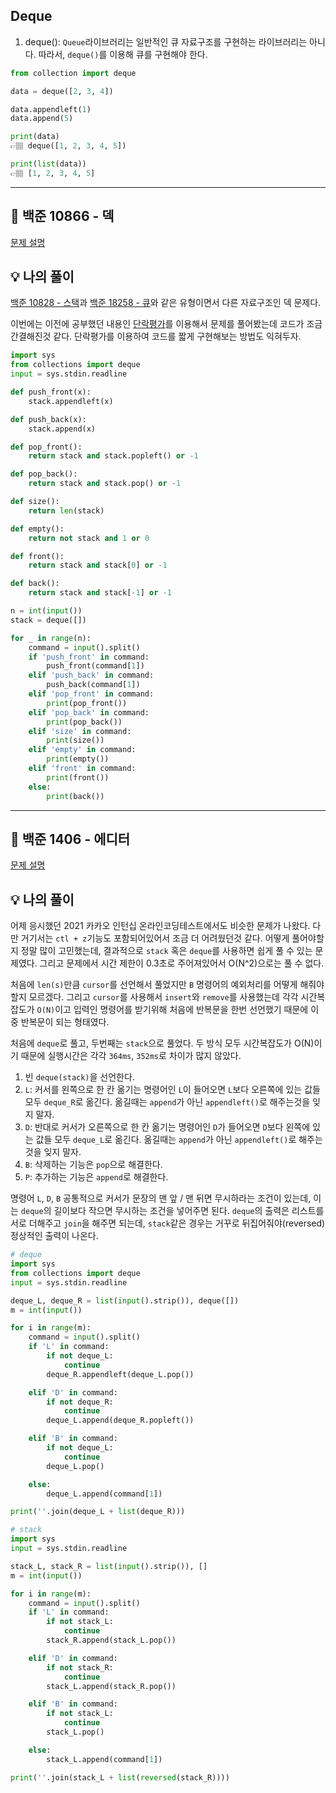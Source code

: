 ## Deque

1. deque(): `Queue`라이브러리는 일반적인 큐 자료구조를 구현하는 라이브러리는 아니다. 따라서, `deque()`를 이용해 큐를 구현해야 한다.

```python
from collection import deque

data = deque([2, 3, 4])

data.appendleft(1)
data.append(5)

print(data)
👉🏽 deque([1, 2, 3, 4, 5])

print(list(data))
👉🏽 [1, 2, 3, 4, 5]
```

---
## 📌 백준 10866 - 덱
<a href='https://www.acmicpc.net/problem/10866'>문제 설명</a>

## 💡 나의 풀이
<a href='https://ywtechit.tistory.com/96'>백준 10828 - 스택</a>과 <a href='https://ywtechit.tistory.com/97'>백준 18258 - 큐</a>와 같은 유형이면서 다른 자료구조인 덱 문제다. 

이번에는 이전에 공부했던 내용인 <a href='https://ywtechit.tistory.com/26'>단락평가</a>를 이용해서 문제를 풀어봤는데 코드가 조금 간결해진것 같다. 단락평가를 이용하여 코드를 짧게 구현해보는 방법도 익혀두자.

```python
import sys
from collections import deque
input = sys.stdin.readline

def push_front(x):
    stack.appendleft(x)

def push_back(x):
    stack.append(x)

def pop_front():
    return stack and stack.popleft() or -1

def pop_back():
    return stack and stack.pop() or -1

def size():
    return len(stack)

def empty():
    return not stack and 1 or 0

def front():
    return stack and stack[0] or -1

def back():
    return stack and stack[-1] or -1

n = int(input())
stack = deque([])

for _ in range(n):
    command = input().split()
    if 'push_front' in command:
        push_front(command[1])
    elif 'push_back' in command:
        push_back(command[1])
    elif 'pop_front' in command:
        print(pop_front())
    elif 'pop_back' in command:
        print(pop_back())
    elif 'size' in command:
        print(size())
    elif 'empty' in command:
        print(empty())
    elif 'front' in command:
        print(front())
    else:
        print(back())
```

---
## 📌 백준 1406 - 에디터
<a href='https://www.acmicpc.net/problem/1406'>문제 설명</a>

## 💡 나의 풀이
어제 응시했던 2021 카카오 인턴십 온라인코딩테스트에서도 비슷한 문제가 나왔다. 다만 거기서는 `ctl + z`기능도 포함되어있어서 조금 더 어려웠던것 같다. 어떻게 풀어야할지 정말 많이 고민했는데, 결과적으로 `stack` 혹은 `deque`를 사용하면 쉽게 풀 수 있는 문제였다. 그리고 문제에서 시간 제한이 0.3초로 주어져있어서 O(N^2)으로는 풀 수 없다.

처음에 `len(s)`만큼 `cursor`를 선언해서 풀었지만 `B` 명령어의 예외처리를 어떻게 해줘야할지 모르겠다. 그리고 `cursor`를 사용해서 `insert`와 `remove`를 사용했는데 각각 시간복잡도가 `O(N)`이고 입력인 명령어를 받기위해 처음에 반복문을 한번 선언했기 때문에 이중 반복문이 되는 형태였다.

처음에 `deque`로 풀고, 두번째는 `stack`으로 풀었다. 두 방식 모두 시간복잡도가 O(N)이기 때문에 실행시간은 각각 `364ms`, `352ms`로 차이가 많지 않았다.

1. 빈 `deque(stack)`을 선언한다.
2. `L`: 커서를 왼쪽으로 한 칸 옮기는 명령어인 `L`이 들어오면 `L`보다 오른쪽에 있는 값들 모두 `deque_R`로 옮긴다. 옮길때는 `append`가 아닌 `appendleft()`로 해주는것을 잊지 말자.
3. `D`: 반대로 커서가 오른쪽으로 한 칸 옮기는 명령어인 `D`가 들어오면 `D`보다 왼쪽에 있는 값들 모두 `deque_L`로 옮긴다. 옮길때는 `append`가 아닌 `appendleft()`로 해주는것을 잊지 말자.
4. `B`: 삭제하는 기능은 `pop`으로 해결한다.
5. `P`: 추가하는 기능은 `append`로 해결한다.

명령어 `L`, `D`, `B` 공통적으로 커서가 문장의 맨 앞 / 맨 뒤면 무시하라는 조건이 있는데, 이는 `deque`의 길이보다 작으면 무시하는 조건을 넣어주면 된다.
`deque`의 출력은 리스트를 서로 더해주고 `join`을 해주면 되는데, `stack`같은 경우는 거꾸로 뒤집어줘야(reversed) 정상적인 출력이 나온다. 

```python
# deque
import sys
from collections import deque
input = sys.stdin.readline

deque_L, deque_R = list(input().strip()), deque([])
m = int(input())

for i in range(m):
    command = input().split()
    if 'L' in command:
        if not deque_L:
            continue
        deque_R.appendleft(deque_L.pop())

    elif 'D' in command:
        if not deque_R:
            continue
        deque_L.append(deque_R.popleft())

    elif 'B' in command:
        if not deque_L:
            continue
        deque_L.pop()

    else:
        deque_L.append(command[1])

print(''.join(deque_L + list(deque_R)))
```


```python
# stack
import sys
input = sys.stdin.readline

stack_L, stack_R = list(input().strip()), []
m = int(input())

for i in range(m):
    command = input().split()
    if 'L' in command:
        if not stack_L:
            continue
        stack_R.append(stack_L.pop())

    elif 'D' in command:
        if not stack_R:
            continue
        stack_L.append(stack_R.pop())

    elif 'B' in command:
        if not stack_L:
            continue
        stack_L.pop()

    else:
        stack_L.append(command[1])

print(''.join(stack_L + list(reversed(stack_R))))
```

